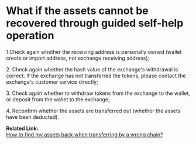 # What if the assets cannot be recovered through guided self-help operation

1.Check again whether the receiving address is personally owned (wallet create or import address, not exchange receiving address);

2\. Check again whether the hash value of the exchange's withdrawal is correct. If the exchange has not transferred the tokens, please contact the exchange's customer service directly;

3\. Check again whether to withdraw tokens from the exchange to the wallet, or deposit from the wallet to the exchange;

4\. Reconfirm whether the assets are transferred out (whether the assets have been deducted).

**Related Link:**\
[How to find my assets back when transferring by a wrong chain?](https://tp-lab.tokenpocket.pro/AssetsFind/index.html?locale=en#/)

